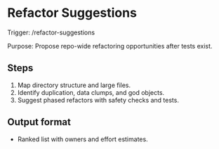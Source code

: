 # Refactor Suggestions

Trigger: /refactor-suggestions

Purpose: Propose repo-wide refactoring opportunities after tests exist.

## Steps

1. Map directory structure and large files.
2. Identify duplication, data clumps, and god objects.
3. Suggest phased refactors with safety checks and tests.

## Output format

- Ranked list with owners and effort estimates.
